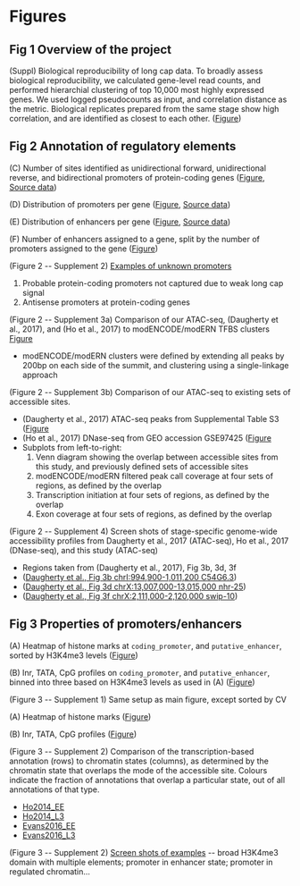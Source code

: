 # Figures
## Fig 1 Overview of the project

(Suppl) Biological reproducibility of long cap data. To broadly assess biological reproducibility, we calculated gene-level read counts, and performed hierarchial clustering of top 10,000 most highly expressed genes. We used logged pseudocounts as input, and correlation distance as the metric. Biological replicates prepared from the same stage show high correlation,  and are identified as closest to each other. ([Figure](FigA_clustering/reproducibility_lcap.pdf))

## Fig 2 Annotation of regulatory elements
(C) Number of sites identified as unidirectional forward, unidirectional reverse, and bidirectional promoters of protein-coding genes
([Figure](FigA_mapping/coding_promoter_by_type.pdf), [Source data](FigA_mapping/coding_promoter_by_type.tsv))

(D) Distribution of promoters per gene
([Figure](FigA_mapping/promoters_per_gene.pdf), [Source data](FigA_mapping/promoters_per_gene.tsv))

(E) Distribution of enhancers per gene
([Figure](FigA_mapping/enhancers_per_gene.pdf), [Source data](FigA_mapping/enhancers_per_gene.tsv))

(F) Number of enhancers assigned to a gene, split by the number of promoters assigned to the gene
([Figure](FigA_mapping/npromoter_vs_nenhancer.pdf))

(Figure 2 -- Supplement 2) [Examples of unknown promoters](Fig2S2/)
1. Probable protein-coding promoters not captured due to weak long cap signal
2. Antisense promoters at protein-coding genes

(Figure 2 -- Supplement 3a) Comparison of our ATAC-seq, (Daugherty et al., 2017), and (Ho et al., 2017) to modENCODE/modERN TFBS clusters [Figure](Fig2S3_overlaps/Fig2S3a_compareto_TFBS.pdf)
- modENCODE/modERN clusters were defined by extending all peaks by 200bp on each side of the summit, and clustering using a single-linkage approach

(Figure 2 -- Supplement 3b) Comparison of our ATAC-seq to existing sets of accessible sites.
- (Daugherty et al., 2017) ATAC-seq peaks from Supplemental Table S3 ([Figure](Fig2S3_overlaps/Fig2S3b_Daugherty2017.pdf)
- (Ho et al., 2017) DNase-seq from GEO accession GSE97425 ([Figure](Fig2S3_overlaps/Fig2S3b_Ho2017.pdf)
- Subplots from left-to-right:
    1. Venn diagram showing the overlap between accessible sites from this study, and previously defined sets of accessible sites
    2. modENCODE/modERN filtered peak call coverage at four sets of regions, as defined by the overlap
    3. Transcription initiation at four sets of regions, as defined by the overlap
    4. Exon coverage at four sets of regions, as defined by the overlap

(Figure 2 -- Supplement 4) Screen shots of stage-specific genome-wide accessibility profiles from Daugherty et al., 2017 (ATAC-seq), Ho et al., 2017 (DNase-seq), and this study (ATAC-seq)
- Regions taken from (Daugherty et al., 2017), Fig 3b, 3d, 3f
- ([Daugherty et al., Fig 3b chrI:994,900-1,011,200 C54G6.3](Fig2S4_atac_screen_shots/3b_C54G6.2.png))
- ([Daugherty et al., Fig 3d chrX:13,007,000-13,015,000 nhr-25](Fig2S4_atac_screen_shots/3d_nhr-25.png))
- ([Daugherty et al., Fig 3f chrX:2,111,000-2,120,000 swip-10](Fig2S4_atac_screen_shots/3f_swip-10.png))

## Fig 3 Properties of promoters/enhancers
(A) Heatmap of histone marks at `coding_promoter`, and `putative_enhancer`, sorted by H3K4me3 levels
([Figure](FigB_chromatin/hmods_prom_enh_sort_H3K4me3.png))

(B) Inr, TATA, CpG profiles on `coding_promoter`, and `putative_enhancer`, binned into three based on H3K4me3 levels as used in (A)
([Figure](FigB_motifs/Inr_TATA_CpG_sortbyH3K4me3.png))

(Figure 3 -- Supplement 1) Same setup as main figure, except sorted by CV 

(A) Heatmap of histone marks ([Figure](FigB_chromatin/hmods_prom_enh_sort_CV.png))

(B) Inr, TATA, CpG profiles ([Figure](FigB_motifs/Inr_TATA_CpG_sortbyCV.png))

(Figure 3 -- Supplement 2) Comparison of the transcription-based annotation (rows) to chromatin states (columns), as determined by the chromatin state that overlaps the mode of the accessible site. Colours indicate the fraction of annotations that overlap a particular state, out of all annotations of that type.
- [Ho2014_EE](FigB_chromatin_states/annot_vs_Ho2014_EE.png)
- [Ho2014_L3](FigB_chromatin_states/annot_vs_Ho2014_L3.png)
- [Evans2016_EE](FigB_chromatin_states/annot_vs_Evans2016_EE.png)
- [Evans2016_L3](FigB_chromatin_states/annot_vs_Evans2016_L3.png)

(Figure 3 -- Supplement 2) [Screen shots of examples](FigB_screen_shots/) -- broad H3K4me3 domain with multiple elements; promoter in enhancer state; promoter in regulated chromatin...
